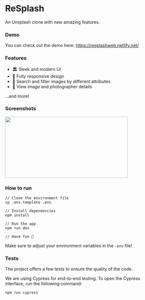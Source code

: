 # ReSplash

An Unsplash clone with new amazing features.

### Demo
You can check out the demo here:
https://resplashweb.netlify.net/

### Features
- 🏛️ Sleek and modern UI
- 📱 Fully responsive design
- 🔎 Search and filter images by different attributes
- 📸 View image and photographer details

...and more!

### Screenshots

<img src="https://i.imgur.com/ltq5zxp.png" width="400" height="200">

### How to run

```shell
// Clone the environment file
cp .env.template .env

// Install dependencies
npm install

// Run the app
npm run dev

// Have fun 🚀
```

Make sure to adjust your environment variables in the `.env` file!

### Tests
The project offers a few tests to ensure the quality of the code. 

We are using Cypress for end-to-end testing. To open the Cypress interface, run the following command:

```shell
npm run cypress
```

